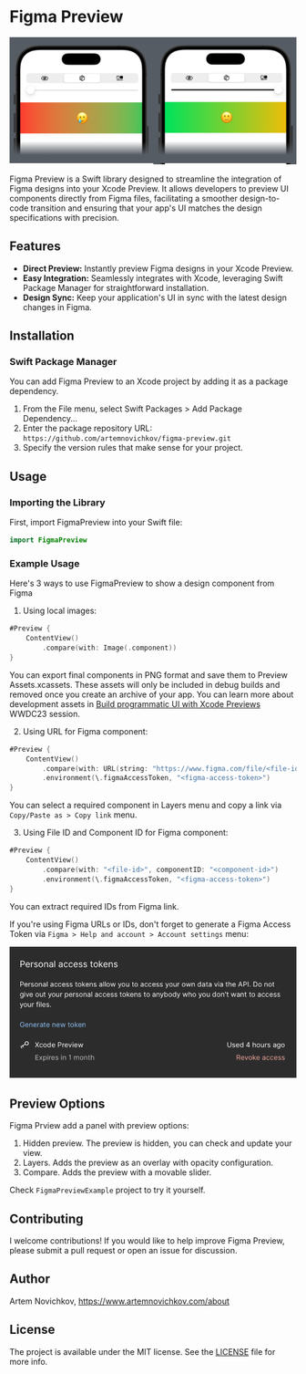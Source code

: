 
# Figma Preview

<p align="center"/>
  <img src=".github/preview.png"/>
</p>

Figma Preview is a Swift library designed to streamline the integration of Figma designs into your Xcode Preview. It allows developers to preview UI components directly from Figma files, facilitating a smoother design-to-code transition and ensuring that your app's UI matches the design specifications with precision.

## Features

- **Direct Preview:** Instantly preview Figma designs in your Xcode Preview.
- **Easy Integration:** Seamlessly integrates with Xcode, leveraging Swift Package Manager for straightforward installation.
- **Design Sync:** Keep your application's UI in sync with the latest design changes in Figma.

## Installation

### Swift Package Manager

You can add Figma Preview to an Xcode project by adding it as a package dependency.

1. From the File menu, select Swift Packages > Add Package Dependency...
2. Enter the package repository URL: `https://github.com/artemnovichkov/figma-preview.git`
3. Specify the version rules that make sense for your project.

## Usage

### Importing the Library

First, import FigmaPreview into your Swift file:

```swift
import FigmaPreview
```

### Example Usage

Here's 3 ways to use FigmaPreview to show a design component from Figma

1. Using local images:

```swift
#Preview {
    ContentView()
        .compare(with: Image(.component))
}
```

You can export final components in PNG format and save them to Preview Assets.xcassets. These assets will only be included in debug builds and removed once you create an archive of your app. You can learn more about development assets in [Build programmatic UI with Xcode Previews](https://developer.apple.com/videos/play/wwdc2023/10252) WWDC23 session.

2. Using URL for Figma component:

```swift
#Preview {
    ContentView()
        .compare(with: URL(string: "https://www.figma.com/file/<file-id>/Untitled?node-id=<component-id>")!)
        .environment(\.figmaAccessToken, "<figma-access-token>")
}
```

You can select a required component in Layers menu and copy a link via `Copy/Paste as > Copy link` menu.

3. Using File ID and Component ID for Figma component:

```swift
#Preview {
    ContentView()
        .compare(with: "<file-id>", componentID: "<component-id>")
        .environment(\.figmaAccessToken, "<figma-access-token>")
}
```

You can extract required IDs from Figma link.

If you're using Figma URLs or IDs, don't forget to generate a Figma Access Token via `Figma > Help and account > Account settings` menu:

<p align="center"/>
  <img src=".github/access-token.png"/>
</p>

## Preview Options

Figma Prview add a panel with preview options:

1. Hidden preview. The preview is hidden, you can check and update your view.
2. Layers. Adds the preview as an overlay with opacity configuration.
3. Compare. Adds the preview with a movable slider.

Check `FigmaPreviewExample` project to try it yourself.

## Contributing

I welcome contributions! If you would like to help improve Figma Preview, please submit a pull request or open an issue for discussion.

## Author

Artem Novichkov, https://www.artemnovichkov.com/about

## License

The project is available under the MIT license. See the [LICENSE](./LICENSE) file for more info.

